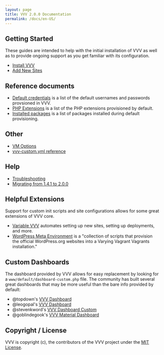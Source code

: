 ```yaml
---
layout: page
title: VVV 2.0.0 Documentation
permalink: /docs/en-US/
---
```


## Getting Started

These guides are intended to help with the initial installation of VVV as well as to provide ongoing support as you get familiar with its configuration.

* [Install VVV](installation.md)
* [Add New Sites](adding-a-new-site/index.md)

## Reference documents

* [Default credentials](references/default-credentials.md) is a list of the default usernames and passwords provsioned in VVV.
* [PHP Extensions](references/php-extensions.md) is a list of the PHP extensions provisioned by default.
* [Installed packages](references/installed-packages.md) is a list of packages installed during default provisioning.

## Other

* [VM Options](vm_config.md)
* [vvv-custom.yml reference](vvv-config.yml.md)

## Help

* [Troubleshooting](troubleshooting.md)
* [Migrating from 1.4.1 to 2.0.0](migrating-vvv1.md)

## Helpful Extensions

Support for custom init scripts and site configurations allows for some great extensions of VVV core.

* [Variable VVV](https://github.com/bradp/vv) automates setting up new sites, setting up deployments, and more.
* [WordPress Meta Environment](https://github.com/WordPress/meta-environment) is a "collection of scripts that provision the official WordPress.org websites into a Varying Vagrant Vagrants installation."

## Custom Dashboards

The dashboard provided by VVV allows for easy replacement by looking for a `www/default/dashboard-custom.php` file. The community has built several great dashboards that may be more useful than the bare info provided by default:

* @topdown's [VVV Dashboard](https://github.com/topdown/VVV-Dashboard)
* @leogopal's [VVV Dashboard](https://github.com/leogopal/VVV-Dashboard)
* @stevenkword's [VVV Dashboard Custom](https://github.com/stevenkword/vvv-dashboard-custom)
* @goblindegook's [VVV Material Dashboard](https://github.com/goblindegook/vvv-material-dashboard)

## Copyright / License

VVV is copyright (c), the contributors of the VVV project under the [MIT License](LICENSE).
